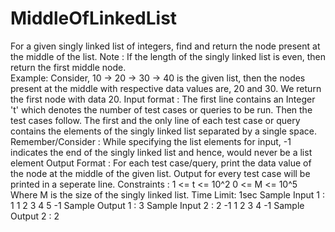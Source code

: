 # MiddleOfLinkedList
For a given singly linked list of integers, find and return the node present at the middle of the list. Note : If the length of the singly linked list is even, then return the first middle node.  
Example: Consider, 10 -> 20 -> 30 -> 40 is the given list, then the nodes present at the middle with respective data values are, 20 and 30. We return the first node with data 20. 
Input format : The first line contains an Integer 't' which denotes the number of test cases or queries to be run. Then the test cases follow.  The first and the only line of each test case or query contains the elements of the singly linked list separated by a single space. 
Remember/Consider : While specifying the list elements for input, -1 indicates the end of the singly linked list and hence, would never be a list element 
Output Format : For each test case/query, print the data value of the node at the middle of the given list.  Output for every test case will be printed in a seperate line. Constraints : 1 &lt;= t &lt;= 10^2 0 &lt;= M &lt;= 10^5  Where M is the size of the singly linked list. 
Time Limit: 1sec 
Sample Input 1 : 1 1 2 3 4 5 -1 
Sample Output 1 : 3 
Sample Input 2 : 2  -1 1 2 3 4 -1 
Sample Output 2 : 2
